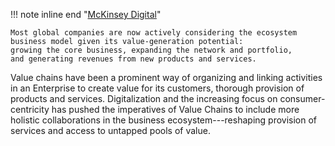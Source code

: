 !!! note inline end "[McKinsey Digital](https://www.mckinsey.com/business-functions/mckinsey-digital/our-insights/how-do-companies-create-value-from-digital-ecosystems)"

    Most global companies are now actively considering the ecosystem 
    business model given its value-generation potential:
    growing the core business, expanding the network and portfolio, 
    and generating revenues from new products and services.

Value chains have been a prominent way of organizing and linking 
activities in an Enterprise to create value for its customers, 
thorough provision of products and services.
Digitalization and the increasing focus on consumer-centricity 
has pushed the imperatives of Value Chains to include more 
holistic collaborations in the business ecosystem---reshaping
provision of services and access to untapped pools of value.


